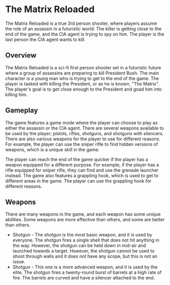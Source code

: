 # The Matrix Reloaded

The Matrix Reloaded is a true 3rd person shooter, where players assume the role of an assassin in a futuristic world. The killer is getting close to the end of the game, and the CIA agent is trying to spy on him. The player is the last person the CIA agent wants to kill.

## Overview

The Matrix Reloaded is a sci-fi first person shooter set in a futuristic future where a group of assassins are preparing to kill President Bush. The main character is a young man who is trying to get to the end of the game. The player is tasked with killing the President, or as he is known, "The Matrix". The player's goal is to get close enough to the President and goad him into killing him.

## Gameplay

The game features a game mode where the player can choose to play as either the assassin or the CIA agent. There are several weapons available to be used by the player; pistols, rifles, shotguns, and shotguns with silencers. There are also various weapons for the player to use for different reasons. For example, the player can use the sniper rifle to find hidden versions of weapons, which is a unique skill in the game.

The player can reach the end of the game quicker if the player has a weapon equipped for a different purpose. For example, if the player has a rifle equipped for sniper rifle, they can find and use the grenade launcher instead. The game also features a grappling hook, which is used to get to different areas in the game. The player can use the grappling hook for different reasons.

## Weapons

There are many weapons in the game, and each weapon has some unique abilities. Some weapons are more effective than others, and some are better than others.

*   Shotgun - The shotgun is the most basic weapon, and it is used by everyone. The shotgun fires a single shell that does not hit anything in the way. However, the shotgun can be held down in mid-air and launched towards a target. However, the shotgun cannot be used to shoot through walls and it does not have any scope, but this is not an issue.
*   Shotgun - This one is a more advanced weapon, and it is used by the elite. The shotgun fires a twenty-round burst of barrels at a high rate of fire. The barrels are curved and have a silencer attached to the end.